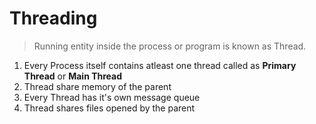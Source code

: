 # Threading
> Running entity inside the process or program is known as Thread.

1. Every Process itself contains atleast one thread called as **Primary Thread** or **Main Thread** 
2. Thread share memory of the parent
3. Every Thread has it's own message queue
4. Thread shares files opened by the parent

